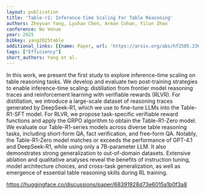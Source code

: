 ```yaml
---
layout: publication
title: 'Table-r1: Inference-time Scaling For Table Reasoning'
authors: Zheyuan Yang, Lyuhao Chen, Arman Cohan, Yilun Zhao
conference: No Venue
year: 2025
bibkey: yang2025table
additional_links: [{name: Paper, url: 'https://arxiv.org/abs/hf2505.23621'}]
tags: ["Efficiency"]
short_authors: Yang et al.
---
```

In this work, we present the first study to explore inference-time scaling on table reasoning tasks. We develop and evaluate two post-training strategies to enable inference-time scaling: distillation from frontier model reasoning traces and reinforcement learning with verifiable rewards (RLVR). For distillation, we introduce a large-scale dataset of reasoning traces generated by DeepSeek-R1, which we use to fine-tune LLMs into the Table-R1-SFT model. For RLVR, we propose task-specific verifiable reward functions and apply the GRPO algorithm to obtain the Table-R1-Zero model. We evaluate our Table-R1-series models across diverse table reasoning tasks, including short-form QA, fact verification, and free-form QA. Notably, the Table-R1-Zero model matches or exceeds the performance of GPT-4.1 and DeepSeek-R1, while using only a 7B-parameter LLM. It also demonstrates strong generalization to out-of-domain datasets. Extensive ablation and qualitative analyses reveal the benefits of instruction tuning, model architecture choices, and cross-task generalization, as well as emergence of essential table reasoning skills during RL training.

https://huggingface.co/discussions/paper/68391928d73e6015a1b0f3a8